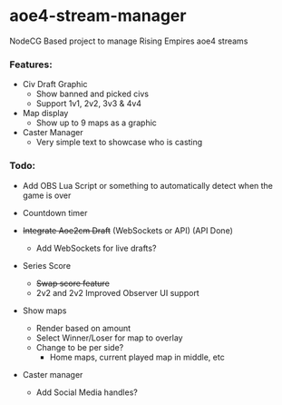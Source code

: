 # aoe4-stream-manager

NodeCG Based project to manage Rising Empires aoe4 streams

### Features:

- Civ Draft Graphic
  - Show banned and picked civs
  - Support 1v1, 2v2, 3v3 & 4v4
- Map display
  - Show up to 9 maps as a graphic
- Caster Manager
  - Very simple text to showcase who is casting

### Todo:

- Add OBS Lua Script or something to automatically detect when the game is over
- Countdown timer
- ~~Integrate Aoe2cm Draft~~ (WebSockets or API) (API Done)

  - Add WebSockets for live drafts?
- Series Score

  - ~~Swap score feature~~
  - 2v2 and 2v2 Improved Observer UI support
- Show maps

  - Render based on amount
  - Select Winner/Loser for map to overlay
  - Change to be per side?
    - Home maps, current played map in middle, etc
- Caster manager

  - Add Social Media handles?
